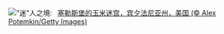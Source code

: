 ![](https://www.bing.com/th?id=OHR.PoconosMaze_ZH-CN4696904367_UHD.jpg&w=1000)“迷”人之境:&nbsp;&ensp;[塞勒斯堡的玉米迷宫，宾夕法尼亚州，美国 (© Alex Potemkin/Getty Images)](https://www.bing.com/th?id=OHR.PoconosMaze_ZH-CN4696904367_UHD.jpg)
<br><br/>

